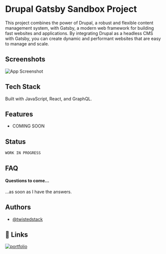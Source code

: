 # Drupal Gatsby Sandbox Project

This project combines the power of Drupal, a robust and flexible content management system, with Gatsby, a modern web framework for building fast websites and applications. By integrating Drupal as a headless CMS with Gatsby, you can create dynamic and performant websites that are easy to manage and scale.




## Screenshots

![App Screenshot](https://via.placeholder.com/468x300?text=App+Screenshot+Here)


## Tech Stack

Built with JavaScript, React, and GraphQL.

## Features

- COMING SOON



## Status
    WORK IN PROGRESS
## FAQ

#### Questions to come...

...as soon as I have the answers.




## Authors

- [@twistedstack](https://www.github.com/twistedstack)


## 🔗 Links
[![portfolio](https://img.shields.io/badge/my_portfolio-000?style=for-the-badge&logo=ko-fi&logoColor=white)](https://twistedstack.com/)


